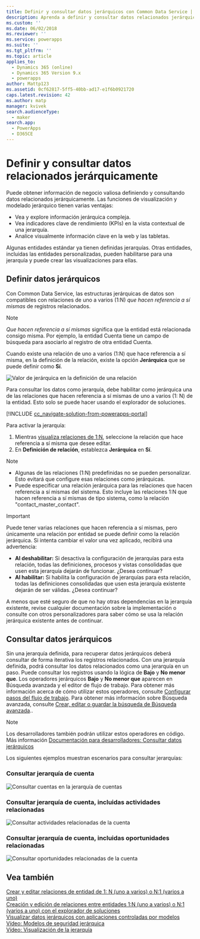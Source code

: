 ```yaml
---
title: Definir y consultar datos jerárquicos con Common Data Service | MicrosoftDocs
description: Aprenda a definir y consultar datos relacionados jerárquicamente
ms.custom: ''
ms.date: 06/02/2018
ms.reviewer: ''
ms.service: powerapps
ms.suite: ''
ms.tgt_pltfrm: ''
ms.topic: article
applies_to:
  - Dynamics 365 (online)
  - Dynamics 365 Version 9.x
  - powerapps
author: Mattp123
ms.assetid: 0cf62817-5ff5-40bb-ad17-e1f6b0921720
caps.latest.revision: 42
ms.author: matp
manager: kvivek
search.audienceType:
  - maker
search.app:
  - PowerApps
  - D365CE
---
```

# <a name="define-and-query-hierarchically-related-data"></a>Definir y consultar datos relacionados jerárquicamente

Puede obtener información de negocio valiosa definiendo y consultando datos relacionados jerárquicamente. Las funciones de visualización y modelado jerárquico tienen varias ventajas:  
  
- Vea y explore información jerárquica compleja.  
- Vea indicadores clave de rendimiento (KPIs) en la vista contextual de una jerarquía.  
- Analice visualmente información clave en la web y las tabletas.  
  
Algunas entidades estándar ya tienen definidas jerarquías. Otras entidades, incluidas las entidades personalizadas, pueden habilitarse para una jerarquía y puede crear las visualizaciones para ellas. 

## <a name="define-hierarchical-data"></a>Definir datos jerárquicos

Con Common Data Service, las estructuras jerárquicas de datos son compatibles con relaciones de uno a varios (1:N) *que hacen referencia a sí mismas* de registros relacionados. 

> [!NOTE]
> *Que hacen referencia a sí mismas* significa que la entidad está relacionada consigo misma. Por ejemplo, la entidad Cuenta tiene un campo de búsqueda para asociarlo al registro de otra entidad Cuenta.

Cuando existe una relación de uno a varios (1:N) que hace referencia a sí misma, en la definición de la relación, existe la opción **Jerárquica** que se puede definir como **Sí**.

![Valor de jerárquica en la definición de una relación](media/self-referential-relationship-car-solution-explorer.png)

Para consultar los datos como jerarquía, debe habilitar como jerárquica una de las relaciones que hacen referencia a sí mismas de uno a varios (1: N) de la entidad. Esto solo se puede hacer usando el explorador de soluciones.

[!INCLUDE [cc_navigate-solution-from-powerapps-portal](../../includes/cc_navigate-solution-from-powerapps-portal.md)]

Para activar la jerarquía:  
  
1. Mientras [visualiza relaciones de 1:N](create-edit-1n-relationships-solution-explorer.md#view-entity-relationships), seleccione la relación que hace referencia a sí misma que desee editar.
2. En **Definición de relación**, establezca **Jerárquica** en **Sí**.  
  
> [!NOTE]
> - Algunas de las relaciones (1:N) predefinidas no se pueden personalizar. Esto evitará que configure esas relaciones como jerárquicas.  
> - Puede especificar una relación jerárquica para las relaciones que hacen referencia a sí mismas del sistema. Esto incluye las relaciones 1:N que hacen referencia a sí mismas de tipo sistema, como la relación "contact_master_contact".  

> [!IMPORTANT]
> Puede tener varias relaciones que hacen referencia a sí mismas, pero únicamente una relación por entidad se puede definir como la relación jerárquica. Si intenta cambiar el valor una vez aplicado, recibirá una advertencia:
>
> - **Al deshabilitar:** Si desactiva la configuración de jerarquías para esta relación, todas las definiciones, procesos y vistas consolidadas que usen esta jerarquía dejarán de funcionar. ¿Desea continuar? 
> - **Al habilitar:** Si habilita la configuración de jerarquías para esta relación, todas las definiciones consolidadas que usen esta jerarquía existente dejarán de ser válidas. ¿Desea continuar?
>
> A menos que esté seguro de que no hay otras dependencias en la jerarquía existente, revise cualquier documentación sobre la implementación o consulte con otros personalizadores para saber cómo se usa la relación jerárquica existente antes de continuar.

<a name="BKMK_Querydata"></a> 
  
## <a name="query-hierarchical-data"></a>Consultar datos jerárquicos  

Sin una jerarquía definida, para recuperar datos jerárquicos deberá consultar de forma iterativa los registros relacionados. Con una jerarquía definida, podrá consultar los datos relacionados como una jerarquía en un paso. Puede consultar los registros usando la lógica de **Bajo** y **No menor que**. Los operadores jerárquicos **Bajo** y **No menor que** aparecen en Búsqueda avanzada y el editor de flujo de trabajo. Para obtener más información acerca de cómo utilizar estos operadores, consulte [Configurar pasos del flujo de trabajo](/flow/configure-workflow-steps#setting-conditions-for-workflow-actions). Para obtener más información sobre Búsqueda avanzada, consulte [Crear, editar o guardar la búsqueda de Búsqueda avanzada](https://docs.microsoft.com/dynamics365/customer-engagement/basics/save-advanced-find-search)..  

> [!NOTE]
> Los desarrolladores también podrán utilizar estos operadores en código. Más información [Documentación para desarrolladores: Consultar datos jerárquicos](/dynamics365/customer-engagement/developer/org-service/query-hierarchical-data)
  
Los siguientes ejemplos muestran escenarios para consultar jerarquías:  
  
### <a name="query-account-hierarchy"></a>Consultar jerarquía de cuenta  
  
![Consultar cuentas en la jerarquía de cuentas](media/query-accounts.png)  
  
### <a name="query-account-hierarchy-including-related-activities"></a>Consultar jerarquía de cuenta, incluidas actividades relacionadas  
  
![Consultar actividades relacionadas de la cuenta](media/query-account-related-activities.png)  
  
###  <a name="query-account-hierarchy-including-related-opportunities"></a>Consultar jerarquía de cuenta, incluidas oportunidades relacionadas  
  
![Consultar oportunidades relacionadas de la cuenta](media/query-account-related-opportunities.png)  
  
## <a name="see-also"></a>Vea también 
[Crear y editar relaciones de entidad de 1: N (uno a varios) o N:1 (varios a uno)](create-edit-1n-relationships.md)<br />
[Creación y edición de relaciones entre entidades 1:N (uno a varios) o N:1 (varios a uno) con el explorador de soluciones](create-edit-1n-relationships-solution-explorer.md)<br />
[Visualizar datos jerárquicos con aplicaciones controladas por modelos](visualize-hierarchical-data.md)<br />
[Vídeo: Modelos de seguridad jerárquica](http://www.youtube.com/watch?v=kx5So32DrCo&index=10&list=PLC3591A8FE4ADBE07)<br />
[Vídeo: Visualización de la jerarquía](http://www.youtube.com/watch?v=_dGBE6icLNw&index=9&list=PLC3591A8FE4ADBE07)

